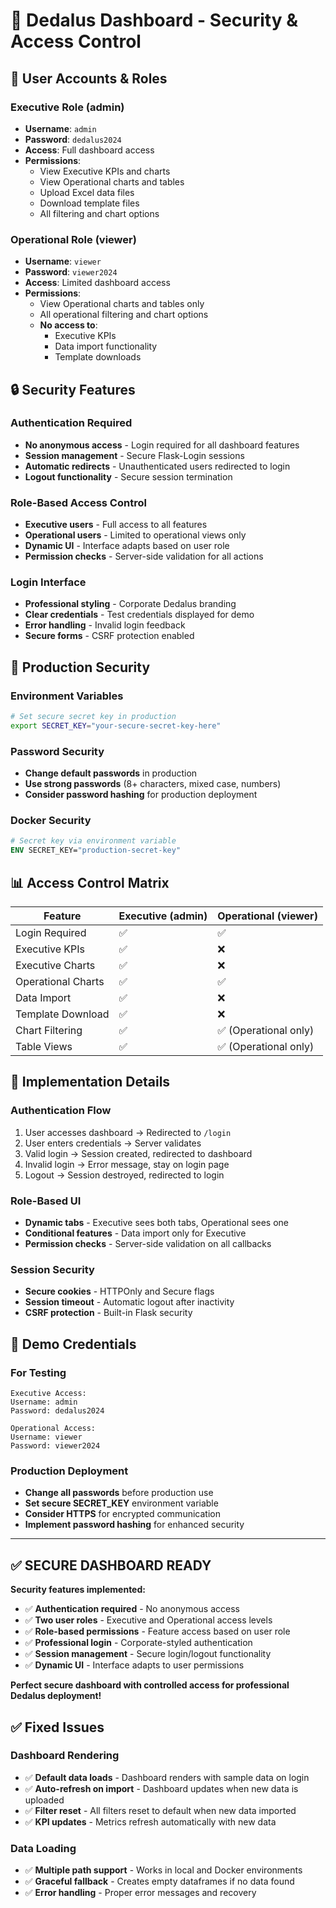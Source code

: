 # 🔐 Dedalus Dashboard - Security & Access Control

## 👥 **User Accounts & Roles**

### **Executive Role (admin)**
- **Username**: `admin`
- **Password**: `dedalus2024`
- **Access**: Full dashboard access
- **Permissions**:
  - View Executive KPIs and charts
  - View Operational charts and tables
  - Upload Excel data files
  - Download template files
  - All filtering and chart options

### **Operational Role (viewer)**
- **Username**: `viewer`
- **Password**: `viewer2024`
- **Access**: Limited dashboard access
- **Permissions**:
  - View Operational charts and tables only
  - All operational filtering and chart options
  - **No access to**:
    - Executive KPIs
    - Data import functionality
    - Template downloads

## 🔒 **Security Features**

### **Authentication Required**
- **No anonymous access** - Login required for all dashboard features
- **Session management** - Secure Flask-Login sessions
- **Automatic redirects** - Unauthenticated users redirected to login
- **Logout functionality** - Secure session termination

### **Role-Based Access Control**
- **Executive users** - Full access to all features
- **Operational users** - Limited to operational views only
- **Dynamic UI** - Interface adapts based on user role
- **Permission checks** - Server-side validation for all actions

### **Login Interface**
- **Professional styling** - Corporate Dedalus branding
- **Clear credentials** - Test credentials displayed for demo
- **Error handling** - Invalid login feedback
- **Secure forms** - CSRF protection enabled

## 🚀 **Production Security**

### **Environment Variables**
```bash
# Set secure secret key in production
export SECRET_KEY="your-secure-secret-key-here"
```

### **Password Security**
- **Change default passwords** in production
- **Use strong passwords** (8+ characters, mixed case, numbers)
- **Consider password hashing** for production deployment

### **Docker Security**
```dockerfile
# Secret key via environment variable
ENV SECRET_KEY="production-secret-key"
```

## 📊 **Access Control Matrix**

| Feature | Executive (admin) | Operational (viewer) |
|---------|------------------|---------------------|
| Login Required | ✅ | ✅ |
| Executive KPIs | ✅ | ❌ |
| Executive Charts | ✅ | ❌ |
| Operational Charts | ✅ | ✅ |
| Data Import | ✅ | ❌ |
| Template Download | ✅ | ❌ |
| Chart Filtering | ✅ | ✅ (Operational only) |
| Table Views | ✅ | ✅ (Operational only) |

## 🔧 **Implementation Details**

### **Authentication Flow**
1. User accesses dashboard → Redirected to `/login`
2. User enters credentials → Server validates
3. Valid login → Session created, redirected to dashboard
4. Invalid login → Error message, stay on login page
5. Logout → Session destroyed, redirected to login

### **Role-Based UI**
- **Dynamic tabs** - Executive sees both tabs, Operational sees one
- **Conditional features** - Data import only for Executive
- **Permission checks** - Server-side validation on all callbacks

### **Session Security**
- **Secure cookies** - HTTPOnly and Secure flags
- **Session timeout** - Automatic logout after inactivity
- **CSRF protection** - Built-in Flask security

## 🎯 **Demo Credentials**

### **For Testing**
```
Executive Access:
Username: admin
Password: dedalus2024

Operational Access:
Username: viewer  
Password: viewer2024
```

### **Production Deployment**
- **Change all passwords** before production use
- **Set secure SECRET_KEY** environment variable
- **Consider HTTPS** for encrypted communication
- **Implement password hashing** for enhanced security

---
## ✅ **SECURE DASHBOARD READY**

**Security features implemented:**
- ✅ **Authentication required** - No anonymous access
- ✅ **Two user roles** - Executive and Operational access levels
- ✅ **Role-based permissions** - Feature access based on user role
- ✅ **Professional login** - Corporate-styled authentication
- ✅ **Session management** - Secure login/logout functionality
- ✅ **Dynamic UI** - Interface adapts to user permissions

**Perfect secure dashboard with controlled access for professional Dedalus deployment!**

## ✅ **Fixed Issues**

### **Dashboard Rendering**
- ✅ **Default data loads** - Dashboard renders with sample data on login
- ✅ **Auto-refresh on import** - Dashboard updates when new data is uploaded
- ✅ **Filter reset** - All filters reset to default when new data imported
- ✅ **KPI updates** - Metrics refresh automatically with new data

### **Data Loading**
- ✅ **Multiple path support** - Works in local and Docker environments
- ✅ **Graceful fallback** - Creates empty dataframes if no data found
- ✅ **Error handling** - Proper error messages and recovery
